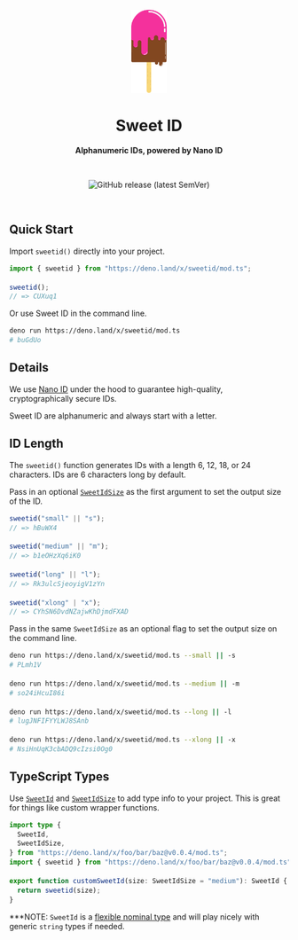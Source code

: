 <p align="center">
  <img src="assets/readme/logo.svg" alt="Logo" height="150" width="auto" />
</p>

<h1 align="center">Sweet ID</h1>

<p align="center">
  <b>Alphanumeric IDs, powered by Nano ID</b>
</p>

<br />

<p align="center">
  <img alt="GitHub release (latest SemVer)" src="https://img.shields.io/github/v/release/Appsweet-co/sweetid?sort=semver&style=for-the-badge">
</p>

<br />

## Quick Start

Import `sweetid()` directly into your project.

```ts
import { sweetid } from "https://deno.land/x/sweetid/mod.ts";

sweetid();
// => CUXuq1
```

Or use Sweet ID in the command line.

```zsh
deno run https://deno.land/x/sweetid/mod.ts
# buGdUo
```

## Details

We use [Nano ID](https://github.com/ai/nanoid) under the hood to guarantee
high-quality, cryptographically secure IDs.

Sweet ID are alphanumeric and always start with a letter.

## ID Length

The `sweetid()` function generates IDs with a length 6, 12, 18, or 24
characters. IDs are 6 characters long by default.

Pass in an optional [`SweetIdSize`](./src/const.ts) as the first argument to set
the output size of the ID.

```ts
sweetid("small" || "s");
// => hBuWX4

sweetid("medium" || "m");
// => b1eOHzXq6iK0

sweetid("long" || "l");
// => Rk3ulcSjeoyigV1zYn

sweetid("xlong" | "x");
// => CYhSN6DvdNZajwKhDjmdFXAD
```

Pass in the same `SweetIdSize` as an optional flag to set the output size on the
command line.

```zsh
deno run https://deno.land/x/sweetid/mod.ts --small || -s
# PLmh1V

deno run https://deno.land/x/sweetid/mod.ts --medium || -m
# so24iHcuI86i

deno run https://deno.land/x/sweetid/mod.ts --long || -l
# lugJNFIFYYLWJ8SAnb

deno run https://deno.land/x/sweetid/mod.ts --xlong || -x
# NsiHnUqK3cbADQ9cIzsi0Og0
```

## TypeScript Types

Use [`SweetId`](src/const.ts) and [`SweetIdSize`](src/const.ts) to add type info
to your project. This is great for things like custom wrapper functions.

```ts
import type {
  SweetId,
  SweetIdSize,
} from "https://deno.land/x/foo/bar/baz@v0.0.4/mod.ts";
import { sweetid } from "https://deno.land/x/foo/bar/baz@v0.0.4/mod.ts";

export function customSweetId(size: SweetIdSize = "medium"): SweetId {
  return sweetid(size);
}
```

***NOTE: `SweetId` is a
[flexible nominal type](https://spin.atomicobject.com/2018/01/15/typescript-flexible-nominal-typing/)
and will play nicely with generic `string` types if needed.
